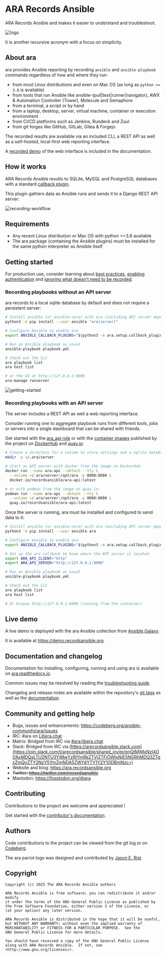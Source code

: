 # ARA Records Ansible

ARA Records Ansible and makes it easier to understand and troubleshoot.

![logo](doc/source/_static/ara-with-icon.png)

It is another recursive acronym with a focus on simplicity.

## About ara

ara provides Ansible reporting by recording ``ansible`` and ``ansible-playbook`` commands regardless of how and where they run:

- from most Linux distributions and even on Mac OS (as long as ``python >= 3.8`` is available)
- from tools that run Ansible like ansible-(pull|test|runner|navigator), AWX & Automation Controller (Tower), Molecule and Semaphore
- from a terminal, a script or by hand
- from a laptop, desktop, server, virtual machine, container or execution environment
- from CI/CD platforms such as Jenkins, Rundeck and Zuul
- from git forges like GitHub, GitLab, Gitea & Forgejo

The recorded results are available via an included CLI, a REST API as well as a self-hosted, local-first web reporting interface.

A [recorded demo](https://codeberg.org/ansible-community/ara/raw/branch/master/doc/source/_static/demo.mp4) of the web interface is included in the documentation.

## How it works

ARA Records Ansible results to SQLite, MySQL and PostgreSQL databases with a standard [callback plugin](https://docs.ansible.com/ansible/latest/plugins/callback.html).

This plugin gathers data as Ansible runs and sends it to a Django REST API server:

![recording-workflow](doc/source/_static/graphs/recording-workflow.png)

## Requirements

- Any recent Linux distribution or Mac OS with python >=3.8 available
- The ara package (containing the Ansible plugins) must be installed for the same python interpreter as Ansible itself

## Getting started

For production use, consider learning about [best practices](https://ara.readthedocs.io/en/latest/troubleshooting.html#improving-playbook-recording-performance), [enabling authentication](https://ara.readthedocs.io/en/latest/api-security.html#authentication) and [ignoring what doesn't need to be recorded](https://ara.readthedocs.io/en/latest/ansible-plugins-and-use-cases.html#ansible-plugins).

### Recording playbooks without an API server

ara records to a local sqlite database by default and does not require a persistent server:

```bash
# Install ansible (or ansible-core) with ara (including API server dependencies)
python3 -m pip install --user ansible "ara[server]"

# Configure Ansible to enable ara
export ANSIBLE_CALLBACK_PLUGINS="$(python3 -m ara.setup.callback_plugins)"

# Run an Ansible playbook as usual
ansible-playbook playbook.yml

# Check out the CLI
ara playbook list
ara host list

# or the UI at http://127.0.0.1:8000
ara-manage runserver
```

![getting-started](doc/source/_static/getting-started.gif)

### Recording playbooks with an API server

The server includes a REST API as well a web reporting interface.

Consider running one to aggregate playbook runs from different tools, jobs or servers into a single dashboard that can be shared with friends.

Get started with the [ara_api role](https://codeberg.org/ansible-community/ara-collection/blob/master/roles/ara_api/README.md)
or with the [container images](https://ara.readthedocs.io/en/latest/container-images.html) published by the project on
[DockerHub](https://hub.docker.com/r/recordsansible/ara-api) and [quay.io](https://quay.io/repository/recordsansible/ara-api):

```bash
# Create a directory for a volume to store settings and a sqlite database
mkdir -p ~/.ara/server

# Start an API server with docker from the image on DockerHub:
docker run --name ara-api --detach --tty \
  --volume ~/.ara/server:/opt/ara -p 8000:8000 \
  docker.io/recordsansible/ara-api:latest

# or with podman from the image on quay.io:
podman run --name ara-api --detach --tty \
  --volume ~/.ara/server:/opt/ara -p 8000:8000 \
  quay.io/recordsansible/ara-api:latest
```

Once the server is running, ara must be installed and configured to send data to it:

```bash
# Install ansible (or ansible-core) with ara (excluding API server dependencies)
python3 -m pip install --user ansible ara

# Configure Ansible to enable ara
export ANSIBLE_CALLBACK_PLUGINS="$(python3 -m ara.setup.callback_plugins)"

# Set up the ara callback to know where the API server is located
export ARA_API_CLIENT="http"
export ARA_API_SERVER="http://127.0.0.1:8000"

# Run an Ansible playbook as usual
ansible-playbook playbook.yml

# Check out the CLI
ara playbook list
ara host list

# Or browse http://127.0.0.1:8000 (running from the container)
```

## Live demo

A live demo is deployed with the ara Ansible collection from [Ansible Galaxy](https://galaxy.ansible.com/recordsansible/ara).

It is available at https://demo.recordsansible.org.

## Documentation and changelog

Documentation for installing, configuring, running and using ara is available on [ara.readthedocs.io](https://ara.readthedocs.io).

Common issues may be resolved by reading the [troubleshooting guide](https://ara.readthedocs.io/en/latest/troubleshooting.html).

Changelog and release notes are available within the repository's [git tags](https://codeberg.org/ansible-community/ara/tags) as well as the [documentation](https://ara.readthedocs.io/en/latest/changelog-release-notes.html).

## Community and getting help

- Bugs, issues and enhancements: https://codeberg.org/ansible-community/ara/issues
- IRC: #ara on [Libera.chat](https://web.libera.chat/?channels=#ara)
- Matrix: Bridged from IRC via [#ara:libera.chat](https://matrix.to/#/#ara:libera.chat)
- Slack: Bridged from IRC via [https://arecordsansible.slack.com](https://join.slack.com/t/arecordsansible/shared_invite/enQtMjMxNzI4ODAxMDQxLTU2NTU3YjMwYzRlYmRkZTVjZTFiOWIxNjE5NGRhMDQ3ZTgzZmQyZTY2NzY5YmZmNDA5ZWY4YTY1Y2Y1ODBmNzc>)
- Website and blog: https://ara.recordsansible.org
- ~~Twitter: https://twitter.com/recordsansible~~
- Mastodon: https://fosstodon.org/@ara

## Contributing

Contributions to the project are welcome and appreciated !

Get started with the [contributor's documentation](https://ara.readthedocs.io/en/latest/contributing.html).

## Authors

Code contributions to the project can be viewed from the git log or on [Codeberg](https://codeberg.org/ansible-community/ara/activity/contributors).

The ara parrot logo was designed and contributed by [Jason E. Rist](https://codeberg.org/ansible-community/ara/commit/0d5d0939a6b7a319d99acc1fb20d4ca282bd76ab).

## Copyright

```
Copyright (c) 2025 The ARA Records Ansible authors

ARA Records Ansible is free software: you can redistribute it and/or modify
it under the terms of the GNU General Public License as published by
the Free Software Foundation, either version 3 of the License, or
(at your option) any later version.

ARA Records Ansible is distributed in the hope that it will be useful,
but WITHOUT ANY WARRANTY; without even the implied warranty of
MERCHANTABILITY or FITNESS FOR A PARTICULAR PURPOSE.  See the
GNU General Public License for more details.

You should have received a copy of the GNU General Public License
along with ARA Records Ansible.  If not, see <http://www.gnu.org/licenses/>.
```
